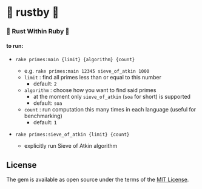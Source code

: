# 🦀 rustby 🐝

### 🦀 Rust Within Ruby 💎

#### to run:

- `rake primes:main {limit} {algorithm} {count}`
  - e.g. `rake primes:main 12345 sieve_of_atkin 1000`
  - `limit` : find all primes less than or equal to this number
    - default: `2`
  - `algorithm` : choose how you want to find said primes
    - at the moment only `sieve_of_atkin` (`soa` for short) is supported
    - default: `soa`
  - `count` : run computation this many times in each language (useful for benchmarking)
    - default: `1`

- `rake primes:sieve_of_atkin {limit} {count}`
  - explicitly run Sieve of Atkin algorithm

## License

The gem is available as open source under the terms of the [MIT License](https://opensource.org/licenses/MIT).
